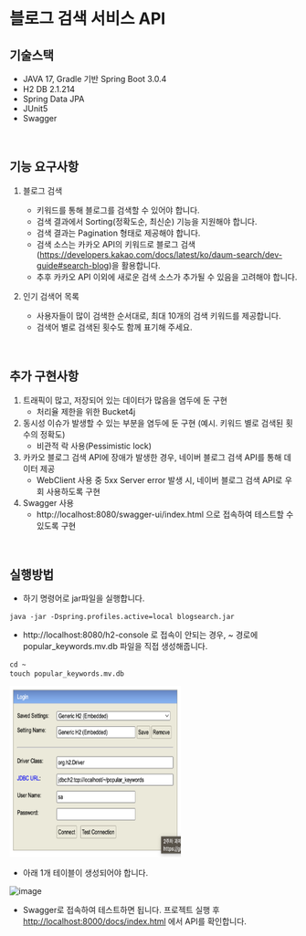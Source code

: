 # 블로그 검색 서비스 API

## 기술스택
  - JAVA 17, Gradle 기반 Spring Boot 3.0.4
  - H2 DB 2.1.214
  - Spring Data JPA
  - JUnit5
  - Swagger
<br/>

## 기능 요구사항
1. 블로그 검색
    - 키워드를 통해 블로그를 검색할 수 있어야 합니다.
    - 검색 결과에서 Sorting(정확도순, 최신순) 기능을 지원해야 합니다.
    - 검색 결과는 Pagination 형태로 제공해야 합니다.
    - 검색 소스는 카카오 API의 키워드로 블로그 검색(https://developers.kakao.com/docs/latest/ko/daum-search/dev-guide#search-blog)을 활용합니다.
    - 추후 카카오 API 이외에 새로운 검색 소스가 추가될 수 있음을 고려해야 합니다.

2. 인기 검색어 목록
    - 사용자들이 많이 검색한 순서대로, 최대 10개의 검색 키워드를 제공합니다.
    - 검색어 별로 검색된 횟수도 함께 표기해 주세요.
<br/>

## 추가 구현사항
1. 트래픽이 많고, 저장되어 있는 데이터가 많음을 염두에 둔 구현
    - 처리율 제한을 위한 Bucket4j
2. 동시성 이슈가 발생할 수 있는 부분을 염두에 둔 구현 (예시. 키워드 별로 검색된 횟수의 정확도)
    - 비관적 락 사용(Pessimistic lock)
3. 카카오 블로그 검색 API에 장애가 발생한 경우, 네이버 블로그 검색 API를 통해 데이터 제공
    - WebClient 사용 중 5xx Server error 발생 시, 네이버 블로그 검색 API로 우회 사용하도록 구현
4. Swagger 사용
    - http://localhost:8080/swagger-ui/index.html 으로 접속하여 테스트할 수 있도록 구현
<br/>

## 실행방법
- 하기 명령어로 jar파일을 실행합니다.
```
java -jar -Dspring.profiles.active=local blogsearch.jar
```
- http://localhost:8080/h2-console 로 접속이 안되는 경우, ~ 경로에 popular_keywords.mv.db 파일을 직접 생성해줍니다.
```
cd ~
touch popular_keywords.mv.db
```
<img src="./image/h2.png" width="300" height="300">
<br/>

- 아래 1개 테이블이 생성되어야 합니다.
<img width="183" alt="image" src="https://user-images.githubusercontent.com/101622499/226618321-788a6ac9-d450-44d0-81c2-26265dd83555.png">

- Swagger로 접속하여 테스트하면 됩니다. 프로젝트 실행 후 [http://localhost:8000/docs/index.html](http://localhost:8080/swagger-ui/index.html) 에서 API를 확인합니다.
